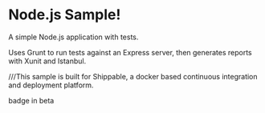 Node.js Sample!
=================

A simple Node.js application with tests.

Uses Grunt to run tests against an Express server, then generates reports with Xunit and Istanbul.

///This sample is built for Shippable, a docker based continuous integration and deployment platform.

badge in beta